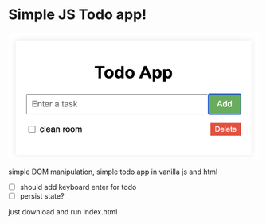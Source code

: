 # Simple JS Todo app!
![](./img/js-todos-git.png)

simple DOM manipulation, simple todo app in vanilla js and html

-[ ] should add keyboard enter for todo
-[ ] persist state?

just download and run index.html